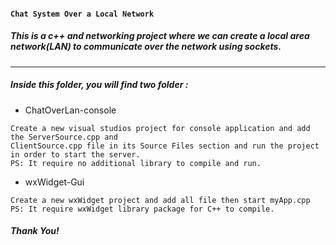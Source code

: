 #### `Chat System Over a Local Network`

##### *This is a c++ and networking project where we can create a local area network(LAN) to communicate over the network using sockets.*
---
##### Inside this folder, you will find two folder : 
- ChatOverLan-console
```
Create a new visual studios project for console application and add the ServerSource.cpp and 
ClientSource.cpp file in its Source Files section and run the project in order to start the server.
PS: It require no additional library to compile and run.
```
- wxWidget-Gui 
```
Create a new wxWidget project and add all file then start myApp.cpp
PS: It require wxWidget library package for C++ to compile.
```

##### Thank You!
 
